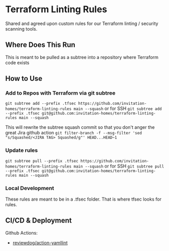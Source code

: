 <!--
The name of the project. Can also be a logo or ASCII Art Header (this [site](http://patorjk.com/software/taag/#p=display&f=Slant&t=Pro%20WebApp) can generate nice ASCII art)	
-->	
# Terraform Linting Rules

<!---
Some prose that describes the project, in as much detail as necessary to ensure the reader walks away with a basic understanding of the purpose of this repository. Diagrams included here can be useful to help the reader understand how the system is architectured. Links to other relevant documentation might also be useful.
-->
Shared and agreed upon custom rules for our Terraform linting / security scanning tools.

<!-- 
A description of how the code included in the project runs in various environments, including the URLs if that's appropriate
-->
## Where Does This Run

This is meant to be pulled as a subtree into a repository where Terraform code exists

<!--
Step-by-step instructions on how to install the code and any necessary dependencies
-->	
## How to Use

### Add to Repos with Terraform via git subtree

`git subtree add --prefix .tfsec https://github.com/invitation-homes/terraform-linting-rules main --squash`
or for SSH
`git subtree add --prefix .tfsec git@github.com:invitation-homes/terraform-linting-rules main --squash`

This will rewrite the subtree squash commit so that you don't anger the great Jira github action
`git filter-branch -f --msg-filter 'sed "s/Squashed/<JIRA TAG> Squashed/g"' HEAD...HEAD~1` 


### Update rules

`git subtree pull --prefix .tfsec https://github.com/invitation-homes/terraform-linting-rules main --squash`
or for SSH
`git subtree pull --prefix .tfsec git@github.com:invitation-homes/terraform-linting-rules main --squash`

<!-- 
Instructions on how to run locally -- necessary configuration files, secret configuration, etc. As a developer, this section combined with the previous section should give me all of the necessary information to check out and run the project locally	
-->	
### Local Development

These rules are meant to be in a .tfsec folder. That is where tfsec looks for rules.

<!-- 
How is the code built and deployed? Where does the project run? What linting and security checks are in place? Where can you view test results & static code analysis?
-->	
## CI/CD & Deployment
Github Actions:

* [reviewdog/action-yamllint](https://github.com/reviewdog/action-yamllint)
